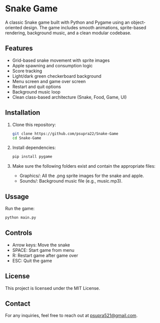 # Snake Game
A classic Snake game built with Python and Pygame using an object-oriented design. The game includes smooth animations, sprite-based rendering, background music, and a clean modular codebase.

## Features
- Grid-based snake movement with sprite images
- Apple spawning and consumption logic
- Score tracking
- Light/dark green checkerboard background
- Menu screen and game over screen
- Restart and quit options
- Background music loop
- Clean class-based architecture (Snake, Food, Game, UI)

## Installation
1. Clone this repository:
   ```sh
   git clone https://github.com/psupra22/Snake-Game
   cd Snake-Game
   ```

2. Install dependencies:
    ```sh
    pip install pygame
    ```

3. Make sure the following folders exist and contain the appropriate files:
    - Graphics/: All the .png sprite images for the snake and apple.
    - Sounds/: Background music file (e.g., music.mp3).

## Ussage
Run the game:
```sh
python main.py
```

## Controls
- Arrow keys: Move the snake
- SPACE: Start game from menu
- R: Restart game after game over
- ESC: Quit the game

## License
This project is licensed under the MIT License.

## Contact
For any inquiries, feel free to reach out at psupra521@gmail.com.